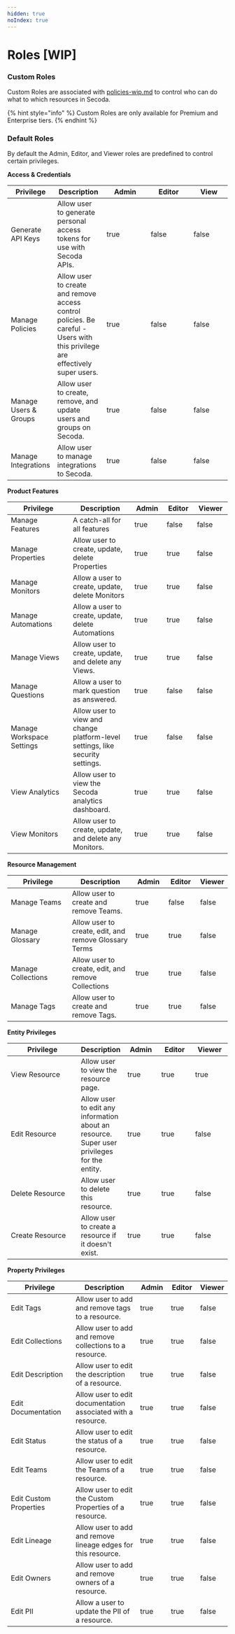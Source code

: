 ```yaml
---
hidden: true
noIndex: true
---
```


# Roles \[WIP]

### Custom Roles

Custom Roles are associated with [policies-wip.md](policies-wip.md "mention") to control who can do what to which resources in Secoda.&#x20;

{% hint style="info" %}
Custom Roles are only available for Premium and Enterprise tiers.&#x20;
{% endhint %}

### Default Roles

By default the Admin, Editor, and Viewer roles are predefined to control certain privileges.&#x20;

**Access & Credentials**[**​**](https://datahubproject.io/docs/authorization/policies#access--credentials)

<table><thead><tr><th>Privilege</th><th>Description</th><th width="85" data-type="checkbox">Admin</th><th width="82" data-type="checkbox">Editor</th><th width="70" data-type="checkbox">View</th></tr></thead><tbody><tr><td>Generate API Keys</td><td>Allow user to generate personal access tokens for use with Secoda APIs.</td><td>true</td><td>false</td><td>false</td></tr><tr><td>Manage Policies</td><td>Allow user to create and remove access control policies. Be careful - Users with this privilege are effectively super users.</td><td>true</td><td>false</td><td>false</td></tr><tr><td>Manage Users &#x26; Groups</td><td>Allow user to create, remove, and update users and groups on Secoda.</td><td>true</td><td>false</td><td>false</td></tr><tr><td>Manage Integrations</td><td>Allow user to manage integrations to Secoda.</td><td>true</td><td>false</td><td>false</td></tr></tbody></table>

**Product Features**[**​**](https://datahubproject.io/docs/authorization/policies#product-features)

<table><thead><tr><th width="253">Privilege</th><th width="246">Description</th><th width="87" data-type="checkbox">Admin</th><th width="81" data-type="checkbox">Editor</th><th width="92" data-type="checkbox">Viewer</th></tr></thead><tbody><tr><td>Manage Features</td><td>A catch-all for all features</td><td>true</td><td>false</td><td>false</td></tr><tr><td>Manage Properties</td><td>Allow user to create, update, delete Properties</td><td>true</td><td>true</td><td>false</td></tr><tr><td>Manage Monitors</td><td>Allow a user to create, update, delete Monitors</td><td>true</td><td>true</td><td>false</td></tr><tr><td>Manage Automations</td><td>Allow a user to create, update, delete Automations</td><td>true</td><td>true</td><td>false</td></tr><tr><td>Manage Views</td><td>Allow user to create, update, and delete any Views.</td><td>true</td><td>true</td><td>false</td></tr><tr><td>Manage Questions</td><td>Allow a user to mark question as answered.</td><td>true</td><td>false</td><td>false</td></tr><tr><td>Manage Workspace Settings</td><td>Allow user to view and change platform-level settings, like security settings.</td><td>true</td><td>false</td><td>false</td></tr><tr><td>View Analytics</td><td>Allow user to view the Secoda analytics dashboard.</td><td>true</td><td>true</td><td>false</td></tr><tr><td>View Monitors</td><td>Allow user to create, update, and delete any Monitors.</td><td>true</td><td>true</td><td>false</td></tr></tbody></table>

**Resource Management**[**​**](https://datahubproject.io/docs/authorization/policies#entity-management)

<table><thead><tr><th width="249">Privilege</th><th width="251">Description</th><th width="86" data-type="checkbox">Admin</th><th width="89" data-type="checkbox">Editor</th><th data-type="checkbox">Viewer</th></tr></thead><tbody><tr><td>Manage Teams</td><td>Allow user to create and remove Teams.</td><td>true</td><td>false</td><td>false</td></tr><tr><td>Manage Glossary</td><td>Allow user to create, edit, and remove Glossary Terms</td><td>true</td><td>true</td><td>false</td></tr><tr><td>Manage Collections</td><td>Allow user to create, edit, and remove Collections</td><td>true</td><td>true</td><td>false</td></tr><tr><td>Manage Tags</td><td>Allow user to create and remove Tags.</td><td>true</td><td>true</td><td>false</td></tr></tbody></table>

**Entity Privileges**[**​**](https://datahubproject.io/docs/authorization/policies#entity-privileges)

<table><thead><tr><th width="249">Privilege</th><th>Description</th><th width="77" data-type="checkbox">Admin</th><th width="83" data-type="checkbox">Editor</th><th width="83" data-type="checkbox">Viewer</th></tr></thead><tbody><tr><td>View Resource</td><td>Allow user to view the resource page.</td><td>true</td><td>true</td><td>true</td></tr><tr><td>Edit Resource</td><td>Allow user to edit any information about an resource. Super user privileges for the entity.</td><td>true</td><td>true</td><td>false</td></tr><tr><td>Delete Resource</td><td>Allow user to delete this resource.</td><td>true</td><td>true</td><td>false</td></tr><tr><td>Create Resource</td><td>Allow user to create a resource if it doesn't exist.</td><td>true</td><td>true</td><td>false</td></tr></tbody></table>

**Property Privileges**[**​**](https://datahubproject.io/docs/authorization/policies#aspect-privileges)

<table><thead><tr><th width="249">Privilege</th><th width="254">Description</th><th width="81" data-type="checkbox">Admin</th><th width="82" data-type="checkbox">Editor</th><th data-type="checkbox">Viewer</th></tr></thead><tbody><tr><td>Edit Tags</td><td>Allow user to add and remove tags to a resource.</td><td>true</td><td>true</td><td>false</td></tr><tr><td>Edit Collections</td><td>Allow user to add and remove collections to a resource.</td><td>true</td><td>true</td><td>false</td></tr><tr><td>Edit Description</td><td>Allow user to edit the description of a resource.</td><td>true</td><td>true</td><td>false</td></tr><tr><td>Edit Documentation</td><td>Allow user to edit documentation associated with a resource.</td><td>true</td><td>true</td><td>false</td></tr><tr><td>Edit Status</td><td>Allow user to edit the status of a resource.</td><td>true</td><td>true</td><td>false</td></tr><tr><td>Edit Teams</td><td>Allow user to edit the Teams of a resource.</td><td>true</td><td>true</td><td>false</td></tr><tr><td>Edit Custom Properties</td><td>Allow user to edit the Custom Properties of a resource.</td><td>true</td><td>true</td><td>false</td></tr><tr><td>Edit Lineage</td><td>Allow user to add and remove lineage edges for this resource.</td><td>true</td><td>true</td><td>false</td></tr><tr><td>Edit Owners</td><td>Allow user to add and remove owners of a resource.</td><td>true</td><td>true</td><td>false</td></tr><tr><td>Edit PII</td><td>Allow a user to update the PII of a resource.</td><td>true</td><td>true</td><td>false</td></tr></tbody></table>

